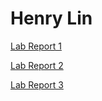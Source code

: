 # Henry Lin

[Lab Report 1](lab-report-1-week-2.html)  

[Lab Report 2](lab-report-2-week-4.html)  

[Lab Report 3](lab-report-3-week-6.html)
